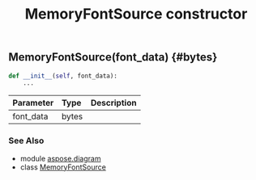 ﻿---
title: MemoryFontSource constructor
second_title: Aspose.Diagram for Python via .NET API References
description: 
type: docs
weight: 10
url: /python-net/aspose.diagram/memoryfontsource/__init__/
is_root: false
---

## MemoryFontSource(font_data) {#bytes}



```python
def __init__(self, font_data):
    ...
```


| Parameter | Type | Description |
| :- | :- | :- |
| font_data | bytes |  |



### See Also
* module [aspose.diagram](../../)
* class [MemoryFontSource](/diagram/python-net/aspose.diagram/memoryfontsource)
